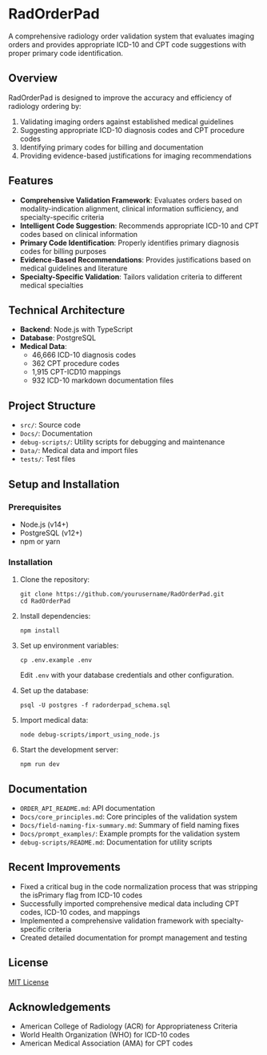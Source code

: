 # RadOrderPad

A comprehensive radiology order validation system that evaluates imaging orders and provides appropriate ICD-10 and CPT code suggestions with proper primary code identification.

## Overview

RadOrderPad is designed to improve the accuracy and efficiency of radiology ordering by:

1. Validating imaging orders against established medical guidelines
2. Suggesting appropriate ICD-10 diagnosis codes and CPT procedure codes
3. Identifying primary codes for billing and documentation
4. Providing evidence-based justifications for imaging recommendations

## Features

- **Comprehensive Validation Framework**: Evaluates orders based on modality-indication alignment, clinical information sufficiency, and specialty-specific criteria
- **Intelligent Code Suggestion**: Recommends appropriate ICD-10 and CPT codes based on clinical information
- **Primary Code Identification**: Properly identifies primary diagnosis codes for billing purposes
- **Evidence-Based Recommendations**: Provides justifications based on medical guidelines and literature
- **Specialty-Specific Validation**: Tailors validation criteria to different medical specialties

## Technical Architecture

- **Backend**: Node.js with TypeScript
- **Database**: PostgreSQL
- **Medical Data**: 
  - 46,666 ICD-10 diagnosis codes
  - 362 CPT procedure codes
  - 1,915 CPT-ICD10 mappings
  - 932 ICD-10 markdown documentation files

## Project Structure

- `src/`: Source code
- `Docs/`: Documentation
- `debug-scripts/`: Utility scripts for debugging and maintenance
- `Data/`: Medical data and import files
- `tests/`: Test files

## Setup and Installation

### Prerequisites

- Node.js (v14+)
- PostgreSQL (v12+)
- npm or yarn

### Installation

1. Clone the repository:
   ```
   git clone https://github.com/yourusername/RadOrderPad.git
   cd RadOrderPad
   ```

2. Install dependencies:
   ```
   npm install
   ```

3. Set up environment variables:
   ```
   cp .env.example .env
   ```
   Edit `.env` with your database credentials and other configuration.

4. Set up the database:
   ```
   psql -U postgres -f radorderpad_schema.sql
   ```

5. Import medical data:
   ```
   node debug-scripts/import_using_node.js
   ```

6. Start the development server:
   ```
   npm run dev
   ```

## Documentation

- `ORDER_API_README.md`: API documentation
- `Docs/core_principles.md`: Core principles of the validation system
- `Docs/field-naming-fix-summary.md`: Summary of field naming fixes
- `Docs/prompt_examples/`: Example prompts for the validation system
- `debug-scripts/README.md`: Documentation for utility scripts

## Recent Improvements

- Fixed a critical bug in the code normalization process that was stripping the isPrimary flag from ICD-10 codes
- Successfully imported comprehensive medical data including CPT codes, ICD-10 codes, and mappings
- Implemented a comprehensive validation framework with specialty-specific criteria
- Created detailed documentation for prompt management and testing

## License

[MIT License](LICENSE)

## Acknowledgements

- American College of Radiology (ACR) for Appropriateness Criteria
- World Health Organization (WHO) for ICD-10 codes
- American Medical Association (AMA) for CPT codes